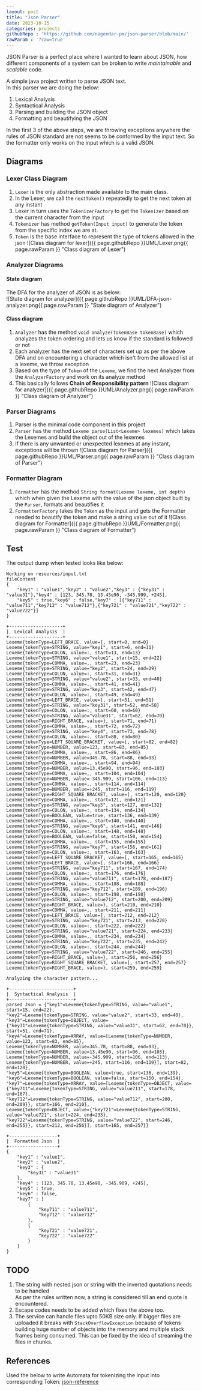```yaml
---
layout: post
title: "Json Parser"
date: 2023-10-15
categories: projects
githubRepo : 'https://github.com/nagendar-pm/json-parser/blob/main/'
rawParam : '?raw=true'
---
```


JSON Parser is a perfect place where I wanted to learn about JSON, how different components of a system can be broken to write *maintainable* and *scalable* code. 

<!--more-->

A simple java project written to parse JSON text.<br>
In this parser we are doing the below:
1. Lexical Analysis
2. Syntactical Analysis
3. Parsing and building the JSON object
4. Formatting and beautifying the JSON

In the first 3 of the above steps, we are throwing exceptions anywhere the rules of JSON standard are not
seems to be conformed by the input text. So the formatter only works on the input which is a valid JSON.

## Diagrams
### Lexer Class Diagram
1. `Lexer` is the only abstraction made available to the main class.
2. In the Lexer, we call the `nextToken()` repeatedly to get the next token at any instant
3. Lexer in turn uses the `TokenizerFactory` to get the `Tokenizer` based on the current character from the input
4. `Tokenizer` has method `getToken(Input input)` to generate the token from the specific index we are at.
5. `Token` is the base interface to represent the type of tokens allowed in the json
![Class diagram for lexer]({{ page.githubRepo }}UML/Lexer.png{{ page.rawParam }} "Class diagram of Lexer")

### Analyzer Diagrams
#### State diagram
The DFA for the analyzer of JSON is as below: <br>
![State diagram for analyzer]({{ page.githubRepo }}UML/DFA-json-analyzer.png{{ page.rawParam }} "State diagram of Analyzer")

#### Class diagram
1. `Analyzer` has the method `void analyze(TokenBase tokenBase)` which analyzes the token ordering and lets us know if the standard is followed or not
2. Each analyzer has the next set of characters set up as per the above DFA and on encountering a character which isn't from the allowed list at a lexeme, we throw exception
3. Based on the type of `Token` of the `Lexeme`, we find the next Analyzer from the `AnalyzerFactory` and work on its analyze method
4. This basically follows **Chain of Responsibility pattern**
![Class diagram for analyzer]({{ page.githubRepo }}UML/Analyzer.png{{ page.rawParam }} "Class diagram of Analyzer")

### Parser Diagrams
1. Parser is the minimal code component in this project
2. `Parser` has the method `Lexeme parse(List<Lexeme> lexemes)` which takes the Lexemes and build the object out of the lexemes
3. If there is any unwanted or unexpected lexemes at any instant, exceptions will be thrown
![Class diagram for Parser]({{ page.githubRepo }}UML/Parser.png{{ page.rawParam }} "Class diagram of Parser")

### Formatter Diagram
1. `Formatter` has the method `String format(Lexeme lexeme, int depth)` which when given the Lexeme with the value of the json object built by the `Parser`, formats and beautifies it
2. `FormatterFactory` takes the `Token` as the input and gets the Formatter needed to beautify the token and make a string value out of it
![Class diagram for Formatter]({{ page.githubRepo }}UML/Formatter.png{{ page.rawParam }} "Class diagram of Formatter")


## Test
The output dump when tested looks like below:
```commandline
Working on resources/input.txt
fileContent
{
    "key1" : "value1","key2" : "value2","key3" : {"key31" : "value31"},"key4" : [123, 345.78, 13.45e90, -345.909, +245],
    "key5" : true,"key6" : false,"key7" : [{"key711" : "value711","key712" : "value712"},{"key721" : "value721","key722" : "value722"}]
}

+--------------------+
|  Lexical Analysis  |
+--------------------+
Lexeme{tokenType=LEFT_BRACE, value={, start=0, end=0}
Lexeme{tokenType=STRING, value="key1", start=6, end=11}
Lexeme{tokenType=COLON, value=:, start=13, end=13}
Lexeme{tokenType=STRING, value="value1", start=15, end=22}
Lexeme{tokenType=COMMA, value=,, start=23, end=23}
Lexeme{tokenType=STRING, value="key2", start=24, end=29}
Lexeme{tokenType=COLON, value=:, start=31, end=31}
Lexeme{tokenType=STRING, value="value2", start=33, end=40}
Lexeme{tokenType=COMMA, value=,, start=41, end=41}
Lexeme{tokenType=STRING, value="key3", start=42, end=47}
Lexeme{tokenType=COLON, value=:, start=49, end=49}
Lexeme{tokenType=LEFT_BRACE, value={, start=51, end=51}
Lexeme{tokenType=STRING, value="key31", start=52, end=58}
Lexeme{tokenType=COLON, value=:, start=60, end=60}
Lexeme{tokenType=STRING, value="value31", start=62, end=70}
Lexeme{tokenType=RIGHT_BRACE, value=}, start=71, end=71}
Lexeme{tokenType=COMMA, value=,, start=72, end=72}
Lexeme{tokenType=STRING, value="key4", start=73, end=78}
Lexeme{tokenType=COLON, value=:, start=80, end=80}
Lexeme{tokenType=LEFT_SQUARE_BRACKET, value=[, start=82, end=82}
Lexeme{tokenType=NUMBER, value=123, start=83, end=85}
Lexeme{tokenType=COMMA, value=,, start=86, end=86}
Lexeme{tokenType=NUMBER, value=345.78, start=88, end=93}
Lexeme{tokenType=COMMA, value=,, start=94, end=94}
Lexeme{tokenType=NUMBER, value=13.45e90, start=96, end=103}
Lexeme{tokenType=COMMA, value=,, start=104, end=104}
Lexeme{tokenType=NUMBER, value=-345.909, start=106, end=113}
Lexeme{tokenType=COMMA, value=,, start=114, end=114}
Lexeme{tokenType=NUMBER, value=+245, start=116, end=119}
Lexeme{tokenType=RIGHT_SQUARE_BRACKET, value=], start=120, end=120}
Lexeme{tokenType=COMMA, value=,, start=121, end=121}
Lexeme{tokenType=STRING, value="key5", start=127, end=132}
Lexeme{tokenType=COLON, value=:, start=134, end=134}
Lexeme{tokenType=BOOLEAN, value=true, start=136, end=139}
Lexeme{tokenType=COMMA, value=,, start=140, end=140}
Lexeme{tokenType=STRING, value="key6", start=141, end=146}
Lexeme{tokenType=COLON, value=:, start=148, end=148}
Lexeme{tokenType=BOOLEAN, value=false, start=150, end=154}
Lexeme{tokenType=COMMA, value=,, start=155, end=155}
Lexeme{tokenType=STRING, value="key7", start=156, end=161}
Lexeme{tokenType=COLON, value=:, start=163, end=163}
Lexeme{tokenType=LEFT_SQUARE_BRACKET, value=[, start=165, end=165}
Lexeme{tokenType=LEFT_BRACE, value={, start=166, end=166}
Lexeme{tokenType=STRING, value="key711", start=167, end=174}
Lexeme{tokenType=COLON, value=:, start=176, end=176}
Lexeme{tokenType=STRING, value="value711", start=178, end=187}
Lexeme{tokenType=COMMA, value=,, start=188, end=188}
Lexeme{tokenType=STRING, value="key712", start=189, end=196}
Lexeme{tokenType=COLON, value=:, start=198, end=198}
Lexeme{tokenType=STRING, value="value712", start=200, end=209}
Lexeme{tokenType=RIGHT_BRACE, value=}, start=210, end=210}
Lexeme{tokenType=COMMA, value=,, start=211, end=211}
Lexeme{tokenType=LEFT_BRACE, value={, start=212, end=212}
Lexeme{tokenType=STRING, value="key721", start=213, end=220}
Lexeme{tokenType=COLON, value=:, start=222, end=222}
Lexeme{tokenType=STRING, value="value721", start=224, end=233}
Lexeme{tokenType=COMMA, value=,, start=234, end=234}
Lexeme{tokenType=STRING, value="key722", start=235, end=242}
Lexeme{tokenType=COLON, value=:, start=244, end=244}
Lexeme{tokenType=STRING, value="value722", start=246, end=255}
Lexeme{tokenType=RIGHT_BRACE, value=}, start=256, end=256}
Lexeme{tokenType=RIGHT_SQUARE_BRACKET, value=], start=257, end=257}
Lexeme{tokenType=RIGHT_BRACE, value=}, start=259, end=259}

Analyzing the character pattern...

+------------------------+
|  Syntactical Analysis  |
+------------------------+
parsed Json = {"key1"=Lexeme{tokenType=STRING, value="value1", start=15, end=22}, 
"key2"=Lexeme{tokenType=STRING, value="value2", start=33, end=40}, 
"key3"=Lexeme{tokenType=OBJECT, value={"key31"=Lexeme{tokenType=STRING, value="value31", start=62, end=70}}, start=51, end=71}, 
"key4"=Lexeme{tokenType=ARRAY, value=[Lexeme{tokenType=NUMBER, value=123, start=83, end=85}, 
Lexeme{tokenType=NUMBER, value=345.78, start=88, end=93}, 
Lexeme{tokenType=NUMBER, value=13.45e90, start=96, end=103}, 
Lexeme{tokenType=NUMBER, value=-345.909, start=106, end=113}, 
Lexeme{tokenType=NUMBER, value=+245, start=116, end=119}], start=82, end=120}, 
"key5"=Lexeme{tokenType=BOOLEAN, value=true, start=136, end=139}, 
"key6"=Lexeme{tokenType=BOOLEAN, value=false, start=150, end=154}, 
"key7"=Lexeme{tokenType=ARRAY, value=[Lexeme{tokenType=OBJECT, value={"key711"=Lexeme{tokenType=STRING, value="value711", start=178, end=187}, 
"key712"=Lexeme{tokenType=STRING, value="value712", start=200, end=209}}, start=166, end=210}, 
Lexeme{tokenType=OBJECT, value={"key721"=Lexeme{tokenType=STRING, value="value721", start=224, end=233}, 
"key722"=Lexeme{tokenType=STRING, value="value722", start=246, end=255}}, start=212, end=256}], start=165, end=257}}

+------------------+
|  Formatted Json  |
+------------------+
{
	"key1" : "value1", 
	"key2" : "value2", 
	"key3" : {
		"key31" : "value31"
	}, 
	"key4" : [123, 345.78, 13.45e90, -345.909, +245], 
	"key5" : true, 
	"key6" : false, 
	"key7" : [
		{
			"key711" : "value711", 
			"key712" : "value712"
		}, 
		{
			"key721" : "value721", 
			"key722" : "value722"
		}
	]
}

```

## TODO
1. The string with nested json or string with the inverted quotations needs to be handled <br>
   As per the rules written now, a string is considered till an end quote is encountered.
2. Escape codes needs to be added which fixes the above too.
3. The service can handle files upto 50KB size only. If bigger files are uploaded it breaks with `StackOverflowException` because of tokens building huge number of objects into the memory and multiple stack frames being consumed. This can be fixed by the idea of streaming the files in chunks.

## References
Used the below to write Automata for tokenizing the input into corresponding Token:
[json-reference](https://www.json.org/json-en.html)